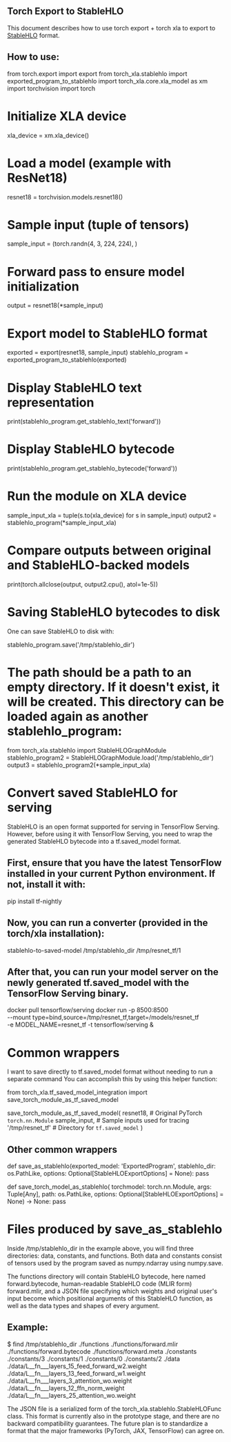 Torch Export to StableHLO
--------------------------

This document describes how to use torch export + torch xla to export to 
[StableHLO](https://github.com/openxla/stablehlo) format.

## How to use:
from torch.export import export
from torch_xla.stablehlo import exported_program_to_stablehlo
import torch_xla.core.xla_model as xm
import torchvision
import torch

# Initialize XLA device
xla_device = xm.xla_device()

# Load a model (example with ResNet18)
resnet18 = torchvision.models.resnet18()

# Sample input (tuple of tensors)
sample_input = (torch.randn(4, 3, 224, 224), )

# Forward pass to ensure model initialization
output = resnet18(*sample_input)

# Export model to StableHLO format
exported = export(resnet18, sample_input)
stablehlo_program = exported_program_to_stablehlo(exported)

# Display StableHLO text representation
print(stablehlo_program.get_stablehlo_text('forward'))

# Display StableHLO bytecode
print(stablehlo_program.get_stablehlo_bytecode('forward'))

# Run the module on XLA device
sample_input_xla = tuple(s.to(xla_device) for s in sample_input)
output2 = stablehlo_program(*sample_input_xla)

# Compare outputs between original and StableHLO-backed models
print(torch.allclose(output, output2.cpu(), atol=1e-5))

# Saving StableHLO bytecodes to disk
One can save StableHLO to disk with:

stablehlo_program.save('/tmp/stablehlo_dir')


# The path should be a path to an empty directory. If it doesn't exist, it will be created. This directory can be loaded again as another stablehlo_program:

from torch_xla.stablehlo import StableHLOGraphModule
stablehlo_program2 = StableHLOGraphModule.load('/tmp/stablehlo_dir')
output3 = stablehlo_program2(*sample_input_xla)

# Convert saved StableHLO for serving
StableHLO is an open format supported for serving in TensorFlow Serving. However, before using it with TensorFlow Serving, you need to wrap the generated StableHLO bytecode into a tf.saved_model format.

## First, ensure that you have the latest TensorFlow installed in your current Python environment. If not, install it with:

pip install tf-nightly

## Now, you can run a converter (provided in the torch/xla installation):

stablehlo-to-saved-model /tmp/stablehlo_dir /tmp/resnet_tf/1

## After that, you can run your model server on the newly generated tf.saved_model with the TensorFlow Serving binary.

docker pull tensorflow/serving
docker run -p 8500:8500 \
--mount type=bind,source=/tmp/resnet_tf,target=/models/resnet_tf \
-e MODEL_NAME=resnet_tf -t tensorflow/serving &


# Common wrappers
I want to save directly to tf.saved_model format without needing to run a separate command
You can accomplish this by using this helper function:

from torch_xla.tf_saved_model_integration import save_torch_module_as_tf_saved_model

save_torch_module_as_tf_saved_model(
    resnet18,  # Original PyTorch `torch.nn.Module`
    sample_input,  # Sample inputs used for tracing
    '/tmp/resnet_tf'  # Directory for `tf.saved_model`
)

## Other common wrappers
def save_as_stablehlo(exported_model: 'ExportedProgram',
                      stablehlo_dir: os.PathLike,
                      options: Optional[StableHLOExportOptions] = None):
    pass

def save_torch_model_as_stablehlo(
    torchmodel: torch.nn.Module,
    args: Tuple[Any],
    path: os.PathLike,
    options: Optional[StableHLOExportOptions] = None) -> None:
    pass


# Files produced by save_as_stablehlo
Inside /tmp/stablehlo_dir in the example above, you will find three directories: data, constants, and functions. Both data and constants consist of tensors used by the program saved as numpy.ndarray using numpy.save.

The functions directory will contain StableHLO bytecode, here named forward.bytecode, human-readable StableHLO code (MLIR form) forward.mlir, and a JSON file specifying which weights and original user's input become which positional arguments of this StableHLO function, as well as the data types and shapes of every argument.

## Example:
$ find /tmp/stablehlo_dir
./functions
./functions/forward.mlir
./functions/forward.bytecode
./functions/forward.meta
./constants
./constants/3
./constants/1
./constants/0
./constants/2
./data
./data/L__fn___layers_15_feed_forward_w2.weight
./data/L__fn___layers_13_feed_forward_w1.weight
./data/L__fn___layers_3_attention_wo.weight
./data/L__fn___layers_12_ffn_norm_weight
./data/L__fn___layers_25_attention_wo.weight


The JSON file is a serialized form of the torch_xla.stablehlo.StableHLOFunc class. This format is currently also in the prototype stage, and there are no backward compatibility guarantees. The future plan is to standardize a format that the major frameworks (PyTorch, JAX, TensorFlow) can agree on.

